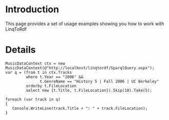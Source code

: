 # Introduction #

This page provides a set of usage examples showing you how to work with LinqToRdf

# Details #

```
MusicDataContext ctx = new MusicDataContext(@"http://localhost/linqtordf/SparqlQuery.aspx");
var q = (from t in ctx.Tracks
         where t.Year == "2006" &&
               t.GenreName == "History 5 | Fall 2006 | UC Berkeley"
         orderby t.FileLocation
         select new {t.Title, t.FileLocation}).Skip(10).Take(5);

foreach (var track in q)
{
   Console.WriteLine(track.Title + ": " + track.FileLocation);
} 
```